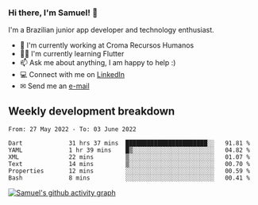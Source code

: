 ### Hi there, I'm Samuel! 👋

I'm a Brazilian junior app developer and technology enthusiast.

- 🏢 I'm currently working at Croma Recursos Humanos
- 👨‍💻 I'm currently learning Flutter
- 📫 Ask me about anything, I am happy to help :)
- 💻 Connect with me on [LinkedIn](https://www.linkedin.com/in/samuel-s-marques/)
- ✉ Send me an [e-mail](mailto:samuel.s.marques@protonmail.com)

## Weekly development breakdown
<!--START_SECTION:waka-->

```text
From: 27 May 2022 - To: 03 June 2022

Dart             31 hrs 37 mins  ███████████████████████░░   91.81 %
YAML             1 hr 39 mins    █▒░░░░░░░░░░░░░░░░░░░░░░░   04.82 %
XML              22 mins         ▒░░░░░░░░░░░░░░░░░░░░░░░░   01.07 %
Text             14 mins         ▒░░░░░░░░░░░░░░░░░░░░░░░░   00.70 %
Properties       12 mins         ░░░░░░░░░░░░░░░░░░░░░░░░░   00.59 %
Bash             8 mins          ░░░░░░░░░░░░░░░░░░░░░░░░░   00.41 %
```

<!--END_SECTION:waka-->

[![Samuel's github activity graph](https://activity-graph.herokuapp.com/graph?username=samuel-s-marques&theme=react-dark)](https://github.com/samuel-s-marques)
